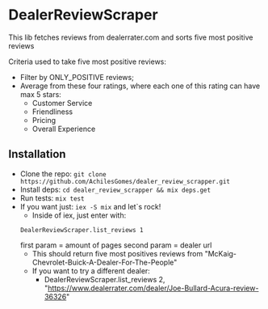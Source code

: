 # DealerReviewScraper

This lib fetches reviews from dealerrater.com and sorts five most positive reviews

Criteria used to take five most positive reviews:
- Filter by ONLY_POSITIVE reviews;
- Average from these four ratings, where each one of this rating can have max 5 stars:
  - Customer Service
  - Friendliness
  - Pricing
  - Overall Experience

## Installation
- Clone the repo: `git clone https://github.com/AchilesGomes/dealer_review_scrapper.git`
- Install deps: `cd dealer_review_scrapper && mix deps.get`
- Run tests: `mix test`
- If you want just: `iex -S mix` and let`s rock!
  - Inside of iex, just enter with:
  ```
  DealerReviewScraper.list_reviews 1
  ```
  first param = amount of pages
  second param = dealer url
  - This should return five most positives reviews from "McKaig-Chevrolet-Buick-A-Dealer-For-The-People"
  - If you want to try a different dealer:
    - DealerReviewScraper.list_reviews 2, "https://www.dealerrater.com/dealer/Joe-Bullard-Acura-review-36326"
